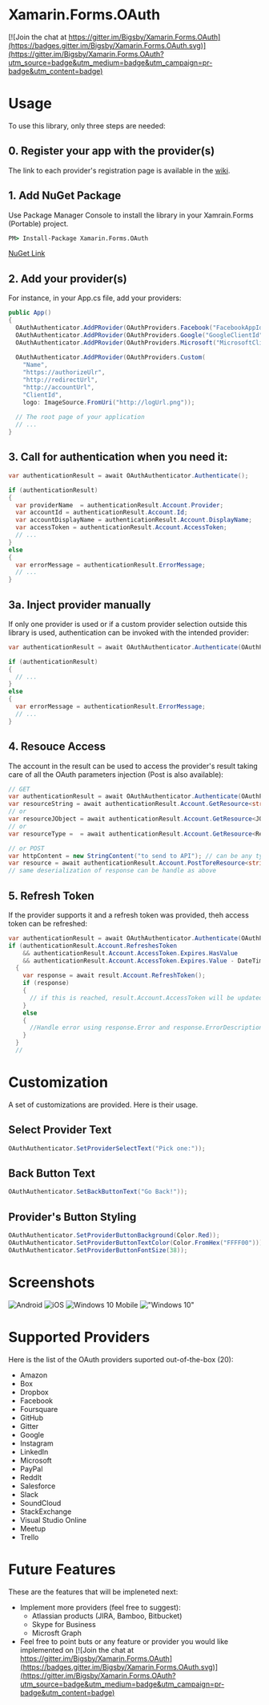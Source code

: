 # Xamarin.Forms.OAuth

[![Join the chat at https://gitter.im/Bigsby/Xamarin.Forms.OAuth](https://badges.gitter.im/Bigsby/Xamarin.Forms.OAuth.svg)](https://gitter.im/Bigsby/Xamarin.Forms.OAuth?utm_source=badge&utm_medium=badge&utm_campaign=pr-badge&utm_content=badge)


# Usage

To use this library, only three steps are needed:

## 0. Register your app with the provider(s)
The link to each provider's registration page is available in the [wiki](https://github.com/Bigsby/Xamarin.Forms.OAuth/wiki).

## 1. Add NuGet Package
Use Package Manager Console to install the library in your Xamrain.Forms (Portable) project.
```bat
PM> Install-Package Xamarin.Forms.OAuth 
```
[NuGet Link](https://www.nuget.org/packages/Xamarin.Forms.OAuth/)

## 2. Add your provider(s)
For instance, in your App.cs file, add your providers:
```cs
public App()
{
  OAuthAuthenticator.AddPRovider(OAuthProviders.Facebook("FacebookAppId"));
  OAuthAuthenticator.AddPRovider(OAuthProviders.Google("GoogleClientId", "RedirectUrlConfiguredInGoogleAppConsole"));
  OAuthAuthenticator.AddPRovider(OAuthProviders.Microsoft("MicrosoftClientId", "RedirectUrlConfiguredInMicrosoftDeveloperApp"));
  
  OAuthAuthenticator.AddPRovider(OAuthProviders.Custom(
    "Name", 
    "https://authorizeUlr", 
    "http://redirectUrl", 
    "http://accountUrl", 
    "ClientId", 
    logo: ImageSource.FromUri("http://logUrl.png"));
  
  // The root page of your application
  // ...
}
```

## 3. Call for authentication when you need it:
```cs
var authenticationResult = await OAuthAuthenticator.Authenticate();

if (authenticationResult)
{
  var providerName  = authenticationResult.Account.Provider;
  var accountId = authenticationResult.Account.Id;
  var accountDisplayName = authenticationResult.Account.DisplayName;
  var accessToken = authenticationResult.Account.AccessToken;
  // ...
}
else
{
  var errorMessage = authenticationResult.ErrorMessage;
  // ...
}
```

## 3a. Inject provider manually
If only one provider is used or if a custom provider selection outside this library is used, authentication can be invoked with the intended provider:
```cs
var authenticationResult = await OAuthAuthenticator.Authenticate(OAuthProvider.Facebook("FacebookAppId"));

if (authenticationResult)
{
  // ...
}
else
{
  var errorMessage = authenticationResult.ErrorMessage;
  // ...
}
```

## 4. Resouce Access
The account in the result can be used to access the provider's result taking care of all the OAuth parameters injection (Post is also available):
```cs
// GET
var authenticationResult = await OAuthAuthenticator.Authenticate(OAuthProvider.Facebook("FacebookAppId"));
var resourceString = await authenticationResult.Account.GetResource<string>("https://graph.facebook.com/v2.5/me");
// or
var resourceJObject = await authenticationResult.Account.GetResource<JObject>("https://graph.facebook.com/v2.5/me");
// or
var resourceType =  = await authenticationResult.Account.GetResource<ResourceType>("https://graph.facebook.com/v2.5/me");

// or POST
var httpContent = new StringContent("to send to API"); // can be any type deriving from System.Net.Http.HttpContent
var resource = await authenticationResult.Account.PostToreResource<string>("resourceUrl", httpContent);
// same deserialization of response can be handle as above
```

## 5. Refresh Token
If the provider supports it and a refresh token was provided, theh access token can be refreshed:
```cs
var authenticationResult = await OAuthAuthenticator.Authenticate(OAuthProvider.Facebook("FacebookAppId"));
if (authenticationResult.Account.RefreshesToken 
    && authenticationResult.Account.AccessToken.Expires.HasValue 
    && authenticationResult.Account.AccessToken.Expires.Value - DateTime.Now < TimeSpan.FromMinutes(5))
  {
    var response = await result.Account.RefreshToken();
    if (response)
    {
      // if this is reached, result.Account.AccessToken will be updated with new token and expiration DateTime
    }
    else
    {
      //Handle error using response.Error and response.ErrorDescription
    }
  }
  // 
```

# Customization
A set of customizations are provided. Here is their usage.

## Select Provider Text
```cs
OAuthAuthenticator.SetProviderSelectText("Pick one:"));
```

## Back Button Text
```cs
OAuthAuthenticator.SetBackButtonText("Go Back!"));
```

## Provider's Button Styling
```cs
OAuthAuthenticator.SetProviderButtonBackground(Color.Red));
OAuthAuthenticator.SetProviderButtonTextColor(Color.FromHex("FFFF00")));
OAuthAuthenticator.SetProviderButtonFontSize(38));
```

# Screenshots
![Android](Screenshots/XFOAuth.Android.png "Andoird")
![iOS](Screenshots/XFOAuth.iOS.png "iOS")
![Windows 10 Mobile](Screenshots/XFOAuth.Android.png "Windows 10 Mobile")
!["Windows 10"](Screenshots/XFOAuth.Android.png "Windows 10")

# Supported Providers

Here is the list of the OAuth providers suported out-of-the-box (20):
* Amazon
* Box
* Dropbox
* Facebook
* Foursquare
* GitHub
* Gitter
* Google
* Instagram
* LinkedIn
* Microsoft
* PayPal
* ReddIt
* Salesforce
* Slack
* SoundCloud
* StackExchange
* Visual Studio Online
* Meetup
* Trello

# Future Features
These are the features that will be impleneted next:
* Implement more providers (feel free to suggest):
  * Atlassian products (JIRA, Bamboo, Bitbucket)
  * Skype for Business
  * Microsft Graph
* Feel free to point buts or any feature or provider you would like implemented on  [![Join the chat at https://gitter.im/Bigsby/Xamarin.Forms.OAuth](https://badges.gitter.im/Bigsby/Xamarin.Forms.OAuth.svg)](https://gitter.im/Bigsby/Xamarin.Forms.OAuth?utm_source=badge&utm_medium=badge&utm_campaign=pr-badge&utm_content=badge)
